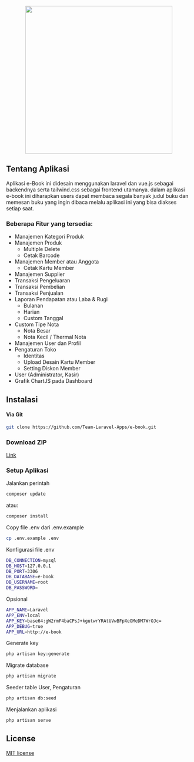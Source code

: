 <p align="center">
    <a href="https://github.com/sandinur157" target="_blank"><img src="https://media.tenor.com/GfSX-u7VGM4AAAAC/coding.gif" width="400"></a>
</p>

## Tentang Aplikasi

Aplikasi e-Book ini didesain menggunakan laravel dan vue.js sebagai backendnya serta tailwind.css sebagai frontend utamanya. dalam aplikasi e-book ini diharapkan users dapat membaca segala banyak judul buku dan memesan buku yang ingin dibaca melalu aplikasi ini yang bisa diakses setiap saat.

### Beberapa Fitur yang tersedia:
- Manajemen Kategori Produk
- Manajemen Produk
  - Multiple Delete
  - Cetak Barcode
- Manajemen Member atau Anggota
  - Cetak Kartu Member
- Manajemen Supplier
- Transaksi Pengeluaran
- Transaksi Pembelian
- Transaksi Penjualan
- Laporan Pendapatan atau Laba & Rugi
  - Bulanan
  - Harian
  - Custom Tanggal
- Custom Tipe Nota
  - Nota Besar
  - Nota Kecil / Thermal Nota
- Manajemen User dan Profil
- Pengaturan Toko
  - Identitas
  - Upload Desain Kartu Member
  - Setting Diskon Member
- User (Administrator, Kasir)
- Grafik ChartJS pada Dashboard

## Instalasi
#### Via Git
```bash
git clone https://github.com/Team-Laravel-Apps/e-book.git
```

### Download ZIP
[Link](https://github.com/Team-Laravel-Apps/e-book/archive/refs/heads/master.zip)

### Setup Aplikasi
Jalankan perintah 
```bash
composer update
```
atau:
```bash
composer install
```
Copy file .env dari .env.example
```bash
cp .env.example .env
```
Konfigurasi file .env
```bash
DB_CONNECTION=mysql
DB_HOST=127.0.0.1
DB_PORT=3306
DB_DATABASE=e-book
DB_USERNAME=root
DB_PASSWORD=
```
Opsional
```bash
APP_NAME=Laravel
APP_ENV=local
APP_KEY=base64:gW2rmF4baCPsJ+kgutwrYRAtUVwBFpXeOMeDM7WrOJc=
APP_DEBUG=true
APP_URL=http://e-book
```
Generate key
```bash
php artisan key:generate
```
Migrate database
```bash
php artisan migrate
```
Seeder table User, Pengaturan
```bash
php artisan db:seed
```
Menjalankan aplikasi
```bash
php artisan serve
```

## License

[MIT license](https://opensource.org/licenses/MIT)
